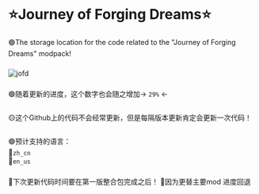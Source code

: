 # ⭐Journey of Forging Dreams⭐

🟢The storage location for the code related to the "Journey of Forging Dreams" modpack!
### 
![jofd](https://github.com/user-attachments/assets/f51cb945-73ca-4b5c-8284-c99db33a8514)
### 
🟢随着更新的进度，这个数字也会随之增加→ ```29%``` ←        
###               
🟡这个Github上的代码不会经常更新，但是每隔版本更新肯定会更新一次代码！
### 
🟣预计支持的语言：                    
  🔹```zh_cn```                 
  🔹```en_us```              
### 
🔴下次更新代码时间要在第一版整合包完成之后！
🔴因为更替主要mod 进度回退
